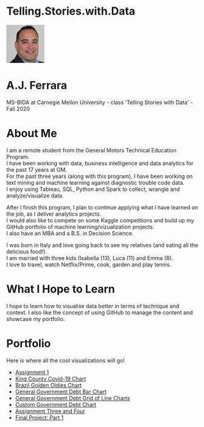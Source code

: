 # Telling.Stories.with.Data

![Test Image 1](aj_resized.jpg) 
# A.J. Ferrara
MS-BIDA at Carnegie Mellon University - class 'Telling Stories with Data' - Fall 2020


# About Me
I am a remote student from the General Motors Technical Education Program.\
I have been working with data, business intelligence and data analytics for the past 17 years at GM. \
For the past three years (along with this program), I have been working on text mining and machine learning against diagnostic trouble code data.\
I enjoy using Tableau, SQL, Python and Spark to collect, wrangle and analyze/visualize data.

After I finish this program, I plan to continue applying what I have learned on the job, as I deliver analytics projects.\
I would also like to compete on some Kaggle competitions and build up my GitHub portfolio of machine learning/vizualization projects.\
I also have an MBA and a B.S. in Decision Science.

I was born in Italy and love going back to see my relatives (and eating all the delicious food!).\
I am married with three kids (Isabella (13), Luca (11) and Emma (8).\
I love to travel, watch Netflix/Prime, cook, garden and play tennis.

# What I Hope to Learn
I hope to learn how to visualise data better in terms of technique and context.  I also like the concept of using GitHub to manage the content and showcase my portfolio.

# Portfolio
Here is where all the cool visualizations will go! 
* [Assignment 1](aferrara_assignment_1.xlsx) 
* [King County Covid-19 Chart](/kingcounty.md) 
* [Brazil Golden Oldies Chart](/BrazilInDataWrapper.md) 
* [General Government Debt Bar Chart](/GeneralGovDebt.md)
* [General Government Debt Grid of Line Charts](/CustomGeneralGovDebt.md)
* [Custom Government Debt Chart](/ThirdVizAssignment2.md)
* [Assignment Three and Four](/assignment_three.md)
* [Final Project: Part 1](/final_project_part1_aferrara.md)



